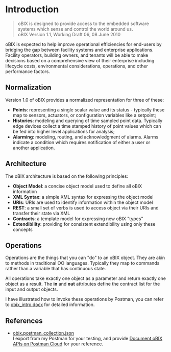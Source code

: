# Introduction
> oBIX is designed to provide access to the embedded software systems which sense and control the world around us.  
> oBIX Version 1.1, Working Draft 06, 08 June 2010 

oBIX is expected to help improve operational efficiencies for end-users by bridging the gap between facility systems and enterprise applications. Facility operators, building owners, and tenants will be able to make decisions based on a comprehensive view of their enterprise including lifecycle costs, environmental considerations, operations, and other performance factors.

## Normalization
Version 1.0 of oBIX provides a normalized representation for three of these:

- __Points__: representing a single scalar value and its status - typically these map to sensors, actuators, or configuration variables like a setpoint;
- __Histories__: modeling and querying of time sampled point data. Typically edge devices collect a time stamped history of point values which can be fed into higher level applications for analysis;
- __Alarming__: modeling, routing, and acknowledgment of alarms. Alarms indicate a condition which requires notification of either a user or another application.

## Architecture
The oBIX architecture is based on the following principles:

- **Object Model**: a concise object model used to define all oBIX information
- **XML Syntax**: a simple XML syntax for expressing the object model
- **URIs**: URIs are used to identify information within the object model
- **REST**: a small set of verbs is used to access object via their URIs and transfer their state via XML
- **Contracts**: a template model for expressing new oBIX "types"
- **Extendibility**: providing for consistent extendibility using only these concepts

## Operations
Operations are the things that you can "do" to an oBIX object. They are akin to methods in traditional OO languages. Typically they map to commands rather than a variable that has continuous state.

All operations take exactly one object as a parameter and return exactly one object as a result. The **in** and **out** attributes define the contract list for the input and output objects.

I have illustrated how to invoke these operations by Postman, you can refer to [obix_intro.docx](https://github.com/hanshu/obix/blob/master/obix_intro.docx?raw=true) for detailed information.

## References
- [obix.postman_collection.json](https://github.com/hanshu/obix/blob/master/obix.postman_collection.json)  
    I export from my Postman for your testing, and provide [Document oBIX APIs on Postman Cloud](https://documenter.getpostman.com/view/1068428/collection/6tjSf6M) for your reference.   
    
